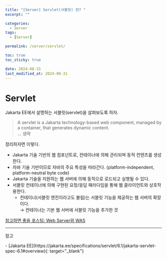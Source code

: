 ```yaml
---
title: "[Server] Servlet(서블릿) 란? "
excerpt: ""

categories:
  - Server
tags:
  - [Server]

permalink: /server/servlet/

toc: true
toc_sticky: true

date: 2024-08-31
last_modified_at: 2024-08-31
---
```

# Servlet
Jakarta EE에서 설명하는 서블릿(servlet)을 살펴보도록 하자. 
> A servlet is a Jakarta technology-based web component, managed by a container, that generates dynamic content.  
... 생략

정리하자면 이렇다.  
- Jakarta 기술 기반의 웹 컴포넌트로, 컨테이너에 의해 관리되며 동적 컨텐츠를 생성한다.  
- 자바 기술 기반이므로 자바의 주요 특성을 따라간다. (platform-independent, platform-neutral byte code) 
- Jakarta 기술을 지원하는 웹 서버에 의해 동적으로 로드되고 실행될 수 있다.  
- 서블릿 컨테이너에 의해 구현된 요청/응답 패러다임을 통해 웹 클라이언트와 상호작용한다.
    - 컨테이너(서블릿 엔진이라고도 불림)는 서블릿 기능을 제공하는 웹 서버의 확장이다.  
&rarr; 컨테이너는 기본 웹 서버에 서블릿 기능을 추가한 것  

[참고하면 좋을 포스팅: Web Server와 WAS](https://ijnooyah.github.io/server/web-was/)

<!-- ---

# Servlet Container
서블릿 컨테이너는 웹 서버 또는 애플리케이션 서버 -->



---

<p class="ref">참고</p>
- [Jakarta EE](https://jakarta.ee/specifications/servlet/6.1/jakarta-servlet-spec-6.1#overview){: target="_blank"}